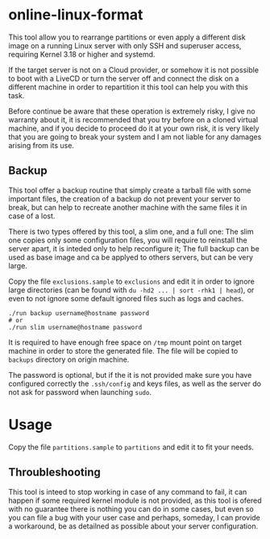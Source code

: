 # online-linux-format

This tool allow you to rearrange partitions or even apply a different disk image on a running Linux server with only SSH and superuser access, requiring Kernel 3.18 or higher and systemd.

If the target server is not on a Cloud provider, or somehow it is not possible to boot with a LiveCD or turn the server off and connect the disk on a different machine in order to repartition it this tool can help you with this task.

Before continue be aware that these operation is extremely risky, I give no warranty about it, it is recommended that you try before on a cloned virtual machine, and if you decide to proceed do it at your own risk, it is very likely that you are going to break your system and I am not liable for any damages arising from its use.

## Backup

This tool offer a backup routine that simply create a tarball file with some important files, the creation of a backup do not prevent your server to break, but can help to recreate another machine with the same files it in case of a lost.

There is two types offered by this tool, a slim one, and a full one: The slim one copies only some configuration files, you will require to reinstall the server apart, it is inteded only to help reconfigure it; The full backup can be used as base image and ca be applyed to others servers, but can be very large.

Copy the file `exclusions.sample` to `exclusions` and edit it in order to ignore large directories (can be found with `du -hd2 ... | sort -rhk1 | head`), or even to not ignore some default ignored files such as logs and caches.

    ./run backup username@hostname password
    # or
    ./run slim username@hostname password

It is required to have enough free space on `/tmp` mount point on target machine in order to store the generated file. The file will be copied to `backups` directory on origin machine.

The password is optional, but if the it is not provided make sure you have configured correctly the `.ssh/config` and keys files, as well as the server do not ask for password when launching `sudo`.

# Usage

Copy the file `partitions.sample` to `partitions` and edit it to fit your needs.

## Throubleshooting

This tool is inteed to stop working in case of any command to fail, it can happen if some required kernel module is not provided, as this tool is ofered with no guarantee there is nothing you can do in some cases, but even so you can file a bug with your user case and perhaps, someday, I can provide a workaround, be as detailned as possible about your server configuration.
